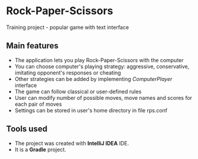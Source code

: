 # Rock-Paper-Scissors
Training project - popular game with text interface

## Main features
* The application lets you play Rock-Paper-Scissors with the computer
* You can choose computer's playing strategy: aggressive, conservative, imitating opponent's responses 
or cheating
* Other strategies can be added by implementing _ComputerPlayer_ interface
* The game can follow classical or user-defined rules
* User can modify number of possible moves, move names and scores for each pair of moves
* Settings can be stored in user's home directory in file rps.conf 

## Tools used
* The project was created with **IntelliJ IDEA** IDE.  
* It is a **Gradle** project.
